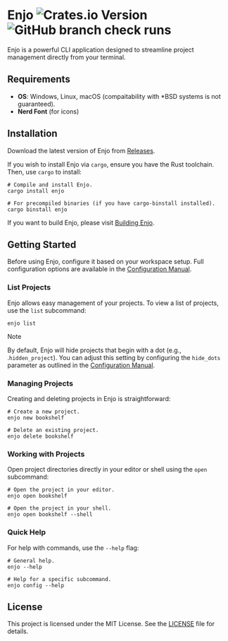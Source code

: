 # Enjo ![Crates.io Version](https://img.shields.io/crates/v/enjo) ![GitHub branch check runs](https://img.shields.io/github/check-runs/kostya-zero/enjo/main)

Enjo is a powerful CLI application designed to streamline project management directly from your terminal.

## Requirements

- **OS**: Windows, Linux, macOS (compaitability with *BSD systems is not guaranteed).
- **Nerd Font** (for icons)

## Installation

Download the latest version of Enjo from [Releases](https://github.com/kostya-zero/enjo/releases).

If you wish to install Enjo via `cargo`, ensure you have the Rust toolchain. Then, use `cargo` to install:

```shell
# Compile and install Enjo.
cargo install enjo

# For precompiled binaries (if you have cargo-binstall installed).
cargo binstall enjo
```

If you want to build Enjo, please visit [Building Enjo](docs/BUILDING.md).

## Getting Started

Before using Enjo, configure it based on your workspace setup. Full configuration options are available in the [Configuration Manual](docs/CONFIGURATION.md).

### List Projects

Enjo allows easy management of your projects. To view a list of projects, use the `list` subcommand:

```shell
enjo list
```

> [!NOTE]
> By default, Enjo will hide projects that begin with a dot (e.g., .`hidden_project`). You can adjust this setting by configuring the `hide_dots` parameter as outlined in the [Configuration Manual](docs/CONFIGURATION.md).

### Managing Projects

Creating and deleting projects in Enjo is straightforward:

```shell
# Create a new project.
enjo new bookshelf

# Delete an existing project.
enjo delete bookshelf
```

### Working with Projects

Open project directories directly in your editor or shell using the `open` subcommand:

```shell
# Open the project in your editor.
enjo open bookshelf

# Open the project in your shell.
enjo open bookshelf --shell
```

### Quick Help

For help with commands, use the `--help` flag:

```shell
# General help.
enjo --help

# Help for a specific subcommand.
enjo config --help
```

## License

This project is licensed under the MIT License. See the [LICENSE](LICENSE) file for details.
